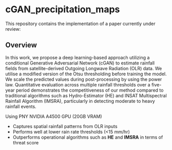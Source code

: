 # cGAN_precipitation_maps

This repository contains the implementation of a paper currently under review:

## Overview

In this work, we propose a deep learning-based approach utilizing a conditional Generative Adversarial Network (cGAN) to estimate rainfall fields from satellite-derived Outgoing Longwave Radiation (OLR) data. 
We utilise a modified version of the Otsu thresholding before training the model.
We scale the predicted values during post-processing by using the power law.
Quantitative evaluation across multiple rainfall thresholds over a five-year period demonstrates the competitiveness of our method compared to traditional algorithms such as Hydro-Estimator (HE) and INSAT Multispectral Rainfall Algorithm (IMSRA), particularly in detecting moderate to heavy rainfall events.

Using PNY NVIDIA A4500 GPU (20GB VRAM)
- Captures spatial rainfall patterns from OLR inputs  
- Performs well at lower rain rate thresholds (<15 mm/hr)  
- Outperforms operational algorithms such as **HE** and **IMSRA** in terms of threat score  
